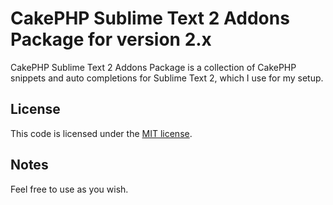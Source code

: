 # CakePHP Sublime Text 2 Addons Package for version 2.x

CakePHP Sublime Text 2 Addons Package is a collection of CakePHP snippets and auto completions for Sublime Text 2, which I use for my setup.

## License

This code is licensed under the [MIT license](http://www.opensource.org/licenses/mit-license.php).

## Notes

Feel free to use as you wish.